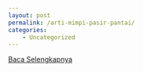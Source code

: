 ```yaml
---
layout: post
permalink: /arti-mimpi-pasir-pantai/
categories:
    - Uncategorized
---
```


[Baca Selengkapnya](/09)